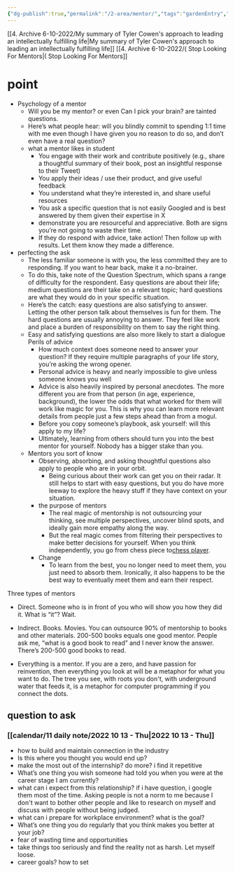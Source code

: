 ```yaml
---
{"dg-publish":true,"permalink":"/2-area/mentor/","tags":"gardenEntry","dgHomeLink":true,"dgPassFrontmatter":false,"dgShowBacklinks":false,"dgShowLocalGraph":false,"dgShowInlineTitle":false}
---
```


[[4. Archive 6-10-2022/My summary of Tyler Cowen's approach to leading an intellectually fulfilling life|My summary of Tyler Cowen's approach to leading an intellectually fulfilling life]]
[[4. Archive 6-10-2022/( Stop Looking For Mentors|( Stop Looking For Mentors]]
# point
- Psychology of a mentor
	- Will you be my mentor? or even Can I pick your brain? are tainted questions.
	- Here’s what people hear: will you blindly commit to spending 1:1 time with me even though I have given you no reason to do so, and don’t even have a real question?
	- what a mentor likes in student
		- You engage with their work and contribute positively (e.g., share a thoughtful summary of their book, post an insightful response to their Tweet)
		- You apply their ideas / use their product, and give useful feedback
		- You understand what they’re interested in, and share useful resources
		- You ask a specific question that is not easily Googled and is best answered by them given their expertise in X
		- demonstrate you are resourceful and appreciative. Both are signs you’re not going to waste their time.
		- If they do respond with advice, take action! Then follow up with results. Let them know they made a difference.
- perfecting the ask
	- The less familiar someone is with you, the less committed they are to responding. If you want to hear back, make it a no-brainer.
	- To do this, take note of the Question Spectrum, which spans a range of difficulty for the respondent. Easy questions are about their life; medium questions are their take on a relevant topic; hard questions are what they would do in your specific situation.
	- Here’s the catch: easy questions are also satisfying to answer. Letting the other person talk about themselves is fun for them. The hard questions are usually annoying to answer. They feel like work and place a burden of responsibility on them to say the right thing.
	- Easy and satisfying questions are also more likely to start a dialogue
Perils of advice
		- How much context does someone need to answer your question? If they require multiple paragraphs of your life story, you’re asking the wrong opener.
		- Personal advice is heavy and nearly impossible to give unless someone knows you well
		- Advice is also heavily inspired by personal anecdotes. The more different you are from that person (in age, experience, background), the lower the odds that what worked for them will work like magic for you. This is why you can learn more relevant details from people just a few steps ahead than from a mogul.
		- Before you copy someone’s playbook, ask yourself: will this apply to my life?
		- Ultimately, learning from others should turn you into the best mentor for yourself. Nobody has a bigger stake than you.
	- Mentors you sort of know
		- Observing, absorbing, and asking thoughtful questions also apply to people who are in your orbit.
			- Being curious about their work can get you on their radar. It still helps to start with easy questions, but you do have more leeway to explore the heavy stuff if they have context on your situation.
		- the purpose of mentors
			- The real magic of mentorship is not outsourcing your thinking, see multiple perspectives, uncover blind spots, and ideally gain more empathy along the way.
			- But the real magic comes from filtering their perspectives to make better decisions for yourself. When you think independently, you go from chess piece to[chess player](https://www.productlessons.xyz/article/how-to-play-chess-not-checkers).
		- Change
			- To learn from the best, you no longer need to meet them, you just need to absorb them. Ironically, it also happens to be the best way to eventually meet them and earn their respect.

Three types of mentors

- Direct. Someone who is in front of you who will show you how they did it. What is “it”? Wait.

- Indirect. Books. Movies. You can outsource 90% of mentorship to books and other materials. 200-500 books equals one good mentor. People ask me, “what is a good book to read” and I never know the answer. There’s 200-500 good books to read.

- Everything is a mentor. If you are a zero, and have passion for reinvention, then everything you look at will be a metaphor for what you want to do. The tree you see, with roots you don't, with underground water that feeds it, is a metaphor for computer programming if you connect the dots.
## question to ask 
### [[calendar/11 daily note/2022 10 13 - Thu|2022 10 13 - Thu]]
- how to build and maintain connection in the industry
- Is this where you thought you would end up?
- make the most out of the internship? do more? i find it repetitive
- What’s one thing you wish someone had told you when you were at the career stage I am currently?
- what can i expect from this relationship? if i have question, i google them most of the time. Asking people is not a norm to me because I don't want to bother other people and like to research on myself and discuss with people without being judged.
- what can i prepare for workplace environment? what is the goal?
- What’s one thing you do regularly that you think makes you better at your job?
- fear of wasting time and opportunities
- take things too seriously and find the reality not as harsh. Let myself loose.
- career goals? how to set